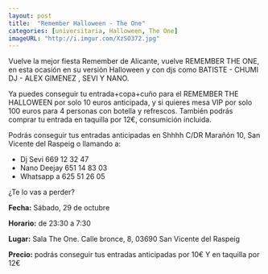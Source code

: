 ```yaml
---
layout: post
title:  "Remember Halloween - The One"
categories: [universitaria, Halloween, The One]
imageURL: "http://i.imgur.com/XzSO372.jpg"
---
```


Vuelve la mejor fiesta Remember de Alicante, vuelve REMEMBER THE ONE, en esta ocasión en su versión Halloween y con djs como BATISTE - CHUMI DJ - ALEX GIMENEZ , SEVI Y NANO.

Ya puedes conseguir tu entrada+copa+cuño para el REMEMBER THE HALLOWEEN por solo 10 euros anticipada, y si quieres mesa VIP por solo 100 euros para 4 personas con botella y refrescos. También podrás comprar tu entrada en taquilla por 12€, consumición incluida.

Podrás conseguir tus entradas anticipadas en Shhhh C/DR Marañón 10, San Vicente del Raspeig o llamando a:

* Dj Sevi 669 12 32 47
* Nano Deejay 651 14 83 03
* Whatsapp a 625 51 26 05


¿Te lo vas a perder?

**Fecha:** Sábado, 29 de octubre

**Horario:** de 23:30 a 7:30

**Lugar:** Sala The One. Calle bronce, 8, 03690 San Vicente del Raspeig

**Precio:** podrás conseguir tus entradas anticipadas por 10€
Y en taquilla por 12€
